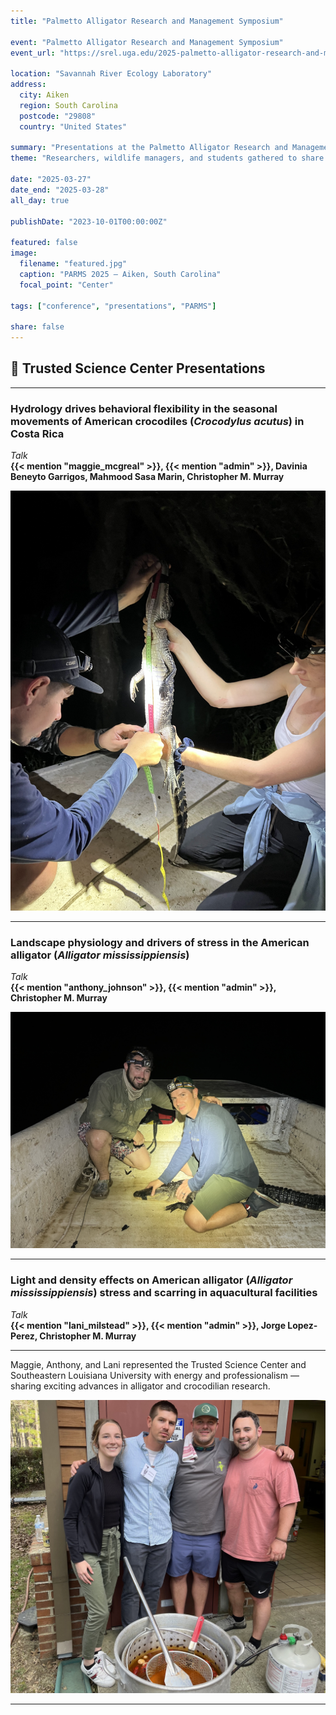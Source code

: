 ```yaml
---
title: "Palmetto Alligator Research and Management Symposium"

event: "Palmetto Alligator Research and Management Symposium"
event_url: "https://srel.uga.edu/2025-palmetto-alligator-research-and-management-symposium-held-at-srel-conference-center/"

location: "Savannah River Ecology Laboratory"
address:
  city: Aiken
  region: South Carolina
  postcode: "29808"
  country: "United States"

summary: "Presentations at the Palmetto Alligator Research and Management Symposium"
theme: "Researchers, wildlife managers, and students gathered to share current work in alligator and crocodilian research."

date: "2025-03-27"
date_end: "2025-03-28"
all_day: true

publishDate: "2023-10-01T00:00:00Z"

featured: false
image:
  filename: "featured.jpg"
  caption: "PARMS 2025 — Aiken, South Carolina"
  focal_point: "Center"

tags: ["conference", "presentations", "PARMS"]

share: false
---
```


## 🐊 Trusted Science Center Presentations

---

### **Hydrology drives behavioral flexibility in the seasonal movements of American crocodiles (*Crocodylus acutus*) in Costa Rica**  
*Talk*  
**{{< mention "maggie_mcgreal" >}}, {{< mention "admin" >}}, Davinia Beneyto Garrigos, Mahmood Sasa Marin, Christopher M. Murray**

[![Maggie presenting on crocodile movements](maggie_parms.jpg "Maggie helping Anthony with his research")](maggie_parms.jpg)  

---

### **Landscape physiology and drivers of stress in the American alligator (*Alligator mississippiensis*)**  
*Talk*  
**{{< mention "anthony_johnson" >}}, {{< mention "admin" >}}, Christopher M. Murray**

[![Anthony presenting on alligator physiology](anthony_parms.jpg "Anthony holding one of his sampled individuals")](anthony_parms.jpg)  

---

### **Light and density effects on American alligator (*Alligator mississippiensis*) stress and scarring in aquacultural facilities**  
*Talk*  
**{{< mention "lani_milstead" >}}, {{< mention "admin" >}}, Jorge Lopez-Perez, Christopher M. Murray**

---

Maggie, Anthony, and Lani represented the Trusted Science Center and Southeastern Louisiana University with energy and professionalism — sharing exciting advances in alligator and crocodilian research.

![Louisiana Crawfish Boil by the Murray Lab for the Conference](crawfish.jpg "Louisiana Crawfish Boil hosted by the Murray Lab during the Symposium")

---